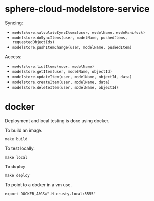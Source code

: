 # sphere-cloud-modelstore-service

Syncing:
 * ```modelstore.calculateSyncItems(user, modelName, nodeManifest)```
 * ```modelstore.doSyncItems(user, modelName, pushedItems, requestedObjectIds)```
 * ```modelstore.pushItemChange(user, modelName, pushedItem)```

Access:
 * ```modelstore.listItems(user, modelName)```
 * ```modelstore.getItem(user, modelName, objectId)```
 * ```modelstore.updateItem(user, modelName, objectId, data)```
 * ```modelstore.createItem(user, modelName, data)```
 * ```modelstore.deleteItem(user, modelName, objectId)```

# docker

Deployment and local testing is done using docker.

To build an image.

```
make build
```

To test locally.

```
make local
```

To deploy 

```
make deploy
```

To point to a docker in a vm use.

```
export DOCKER_ARGS="-H crusty.local:5555"
